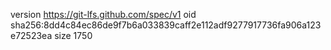 version https://git-lfs.github.com/spec/v1
oid sha256:8dd4c84ec86de9f7b6a033839caff2e112adf9277917736fa906a123e72523ea
size 1750
